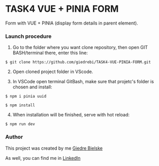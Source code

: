 # TASK4 VUE + PINIA FORM

Form with VUE + PINIA (display form details in parent element).

### Launch procedure

1. Go to the folder where you want clone repository, then open GIT BASH/terminal there, enter this line:

`$ git clone https://github.com/giedrebi/TASK4-VUE-PINIA-FORM.git`

2. Open cloned project folder in VScode. 

3. In VSCode open terminal GitBash, make sure that projetc's folder is chosen and install:

`$ npm i pinia uuid`

`$ npm install`

4. When installation will be finished, serve with hot reload:

`$ npm run dev`

### Author

This project was created by me [Giedre Bielske](https://giedrebi.github.io/)

As well, you can find me in [LinkedIn](https://www.linkedin.com/in/giedr%C4%97-bielsk%C4%97-1a8996107/)